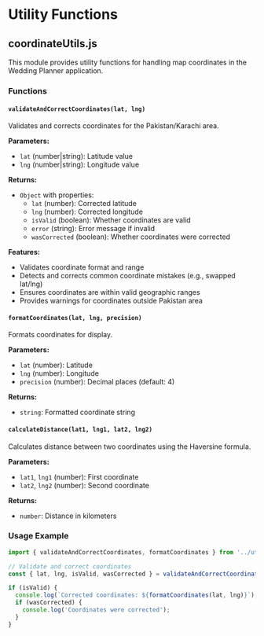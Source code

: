 # Utility Functions

## coordinateUtils.js

This module provides utility functions for handling map coordinates in the Wedding Planner application.

### Functions

#### `validateAndCorrectCoordinates(lat, lng)`
Validates and corrects coordinates for the Pakistan/Karachi area.

**Parameters:**
- `lat` (number|string): Latitude value
- `lng` (number|string): Longitude value

**Returns:**
- `Object` with properties:
  - `lat` (number): Corrected latitude
  - `lng` (number): Corrected longitude
  - `isValid` (boolean): Whether coordinates are valid
  - `error` (string): Error message if invalid
  - `wasCorrected` (boolean): Whether coordinates were corrected

**Features:**
- Validates coordinate format and range
- Detects and corrects common coordinate mistakes (e.g., swapped lat/lng)
- Ensures coordinates are within valid geographic ranges
- Provides warnings for coordinates outside Pakistan area

#### `formatCoordinates(lat, lng, precision)`
Formats coordinates for display.

**Parameters:**
- `lat` (number): Latitude
- `lng` (number): Longitude
- `precision` (number): Decimal places (default: 4)

**Returns:**
- `string`: Formatted coordinate string

#### `calculateDistance(lat1, lng1, lat2, lng2)`
Calculates distance between two coordinates using the Haversine formula.

**Parameters:**
- `lat1`, `lng1` (number): First coordinate
- `lat2`, `lng2` (number): Second coordinate

**Returns:**
- `number`: Distance in kilometers

### Usage Example

```javascript
import { validateAndCorrectCoordinates, formatCoordinates } from '../utils/coordinateUtils';

// Validate and correct coordinates
const { lat, lng, isValid, wasCorrected } = validateAndCorrectCoordinates(24.8607, 67.0011);

if (isValid) {
  console.log(`Corrected coordinates: ${formatCoordinates(lat, lng)}`);
  if (wasCorrected) {
    console.log('Coordinates were corrected');
  }
}
```
